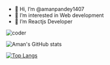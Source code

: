 - 👋 Hi, I’m @amanpandey1407
- 👀 I’m interested in Web development
- 🌱 I’m Reactjs Developer


![coder](https://user-images.githubusercontent.com/66896401/169585484-8cf9541f-997d-4fb5-8101-53c8fe310abf.gif)


![Aman's GitHub stats](https://github-readme-stats.vercel.app/api?username=amanpandey1407&theme=algolia)

[![Top Langs](https://github-readme-stats.vercel.app/api/top-langs/?username=amanpandey1407&layout=compact)](https://github.com/amanpandey1407/github-readme-stats)

<!---
amanpandey1407/amanpandey1407 is a ✨ special ✨ repository because its `README.md` (this file) appears on your GitHub profile.
You can click the Preview link to take a look at your changes.
--->
